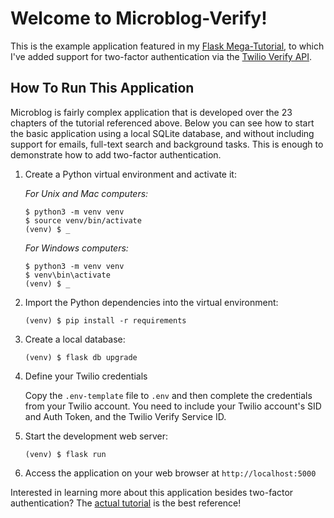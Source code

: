 # Welcome to Microblog-Verify!

This is the example application featured in my [Flask Mega-Tutorial](https://blog.miguelgrinberg.com/post/the-flask-mega-tutorial-part-i-hello-world), to which I've added support for two-factor authentication via the [Twilio Verify API](https://www.twilio.com/docs/verify/api).

## How To Run This Application

Microblog is fairly complex application that is developed over the 23 chapters of the tutorial referenced above. Below you can see how to start the basic application using a local SQLite database, and without including support for emails, full-text search and background tasks. This is enough to demonstrate how to add two-factor authentication.

1. Create a Python virtual environment and activate it:

    *For Unix and Mac computers:*

    ```
    $ python3 -m venv venv
    $ source venv/bin/activate
    (venv) $ _
    ```

    *For Windows computers:*

    ```
    $ python3 -m venv venv
    $ venv\bin\activate
    (venv) $ _
    ```

2. Import the Python dependencies into the virtual environment:

    ```
    (venv) $ pip install -r requirements
    ```

3. Create a local database:

    ```
    (venv) $ flask db upgrade
    ```

4. Define your Twilio credentials

   Copy the `.env-template` file to `.env` and then complete the credentials from your Twilio account. You need to include your Twilio account's SID and Auth Token, and the Twilio Verify Service ID.

5. Start the development web server:

    ```
    (venv) $ flask run
    ```

6. Access the application on your web browser at `http://localhost:5000`

Interested in learning more about this application besides two-factor authentication? The [actual tutorial](https://blog.miguelgrinberg.com/post/the-flask-mega-tutorial-part-i-hello-world) is the best reference!
